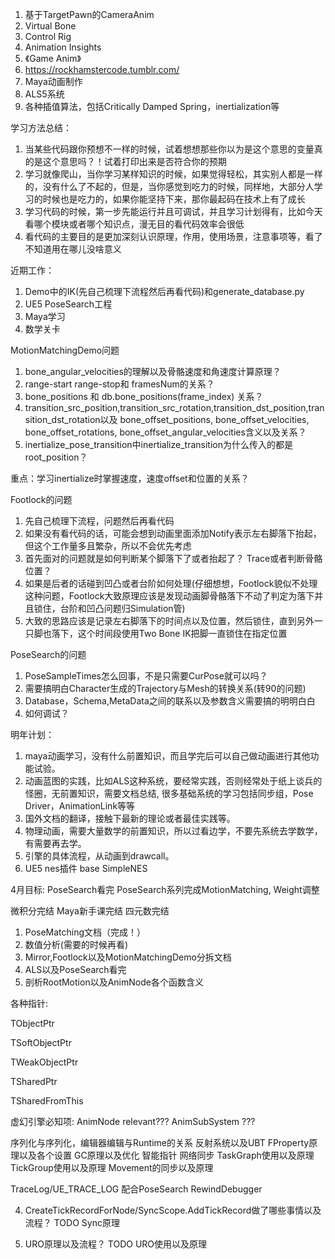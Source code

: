 1. 基于TargetPawn的CameraAnim
2. Virtual Bone
3. Control Rig
4. Animation Insights
5. 《Game Anim》
6. https://rockhamstercode.tumblr.com/
7. Maya动画制作
8. ALS5系统
9. 各种插值算法，包括Critically Damped Spring，inertialization等


学习方法总结：
1. 当某些代码跟你预想不一样的时候，试着想想那些你以为是这个意思的变量真的是这个意思吗？！试着打印出来是否符合你的预期
2. 学习就像爬山，当你学习某样知识的时候，如果觉得轻松，其实别人都是一样的，没有什么了不起的，但是，当你感觉到吃力的时候，同样地，大部分人学习的时候也是吃力的，如果你能坚持下来，那你最起码在技术上有了成长
3. 学习代码的时候，第一步先能运行并且可调试，并且学习计划得有，比如今天看哪个模块或者哪个知识点，漫无目的看代码效率会很低
4. 看代码的主要目的是更加深刻认识原理，作用，使用场景，注意事项等，看了不知道用在哪儿没啥意义


近期工作：
1. Demo中的IK(先自己梳理下流程然后再看代码)和generate_database.py
2. UE5 PoseSearch工程
3. Maya学习
4. 数学关卡


MotionMatchingDemo问题
1. bone_angular_velocities的理解以及骨骼速度和角速度计算原理？
2. range-start range-stop和 framesNum的关系？
3. bone_positions 和 db.bone_positions(frame_index) 关系？
4. transition_src_position,transition_src_rotation,transition_dst_position,transition_dst_rotation以及
   bone_offset_positions, bone_offset_velocities, bone_offset_rotations, bone_offset_angular_velocities含义以及关系？
5. inertialize_pose_transition中inertialize_transition为什么传入的都是root_position？


重点：学习inertialize时掌握速度，速度offset和位置的关系？



Footlock的问题
1. 先自己梳理下流程，问题然后再看代码
2. 如果没有看代码的话，可能会想到动画里面添加Notify表示左右脚落下抬起，但这个工作量多且繁杂，所以不会优先考虑
3. 首先面对的问题就是如何判断某个脚落下了或者抬起了？ Trace或者判断骨骼位置？
4. 如果是后者的话碰到凹凸或者台阶如何处理(仔细想想，Footlock貌似不处理这种问题，Footlock大致原理应该是发现动画脚骨骼落下不动了判定为落下并且锁住，台阶和凹凸问题归Simulation管)
5. 大致的思路应该是记录左右脚落下的时间点以及位置，然后锁住，直到另外一只脚也落下，这个时间段使用Two Bone IK把脚一直锁住在指定位置



PoseSearch的问题
1. PoseSampleTimes怎么回事，不是只需要CurPose就可以吗？
2. 需要搞明白Character生成的Trajectory与Mesh的转换关系(转90的问题)
3. Database，Schema,MetaData之间的联系以及参数含义需要搞的明明白白
4. 如何调试？


明年计划：
1. maya动画学习，没有什么前置知识，而且学完后可以自己做动画进行其他功能试验。
2. 动画蓝图的实践，比如ALS这种系统，要经常实践，否则经常处于纸上谈兵的怪圈，无前置知识，需要文档总结, 很多基础系统的学习包括同步组，Pose Driver，AnimationLink等等
3. 国外文档的翻译，接触下最新的理论或者最佳实践等。
4. 物理动画，需要大量数学的前置知识，所以过看边学，不要先系统去学数学，有需要再去学。
5. 引擎的具体流程，从动画到drawcall。
6. UE5 nes插件 base SimpleNES




4月目标:
PoseSearch看完 PoseSearch系列完成MotionMatching, Weight调整

微积分完结
Maya新手课完结
四元数完结



1. PoseMatching文档（完成！）
2. 数值分析(需要的时候再看)
3. Mirror,Footlock以及MotionMatchingDemo分拆文档
4. ALS以及PoseSearch看完
5. 剖析RootMotion以及AnimNode各个函数含义



各种指针:

TObjectPtr

TSoftObjectPtr

TWeakObjectPtr

TSharedPtr

TSharedFromThis


虚幻引擎必知项:
AnimNode relevant???
AnimSubSystem ???

序列化与序列化，编辑器编辑与Runtime的关系
反射系统以及UBT
FProperty原理以及各个设置
GC原理以及优化
智能指针
网络同步
TaskGraph使用以及原理
TickGroup使用以及原理
Movement的同步以及原理


TraceLog/UE_TRACE_LOG 配合PoseSearch RewindDebugger



4. CreateTickRecordForNode/SyncScope.AddTickRecord做了哪些事情以及流程？
TODO Sync原理

5. URO原理以及流程？
TODO URO使用以及原理
